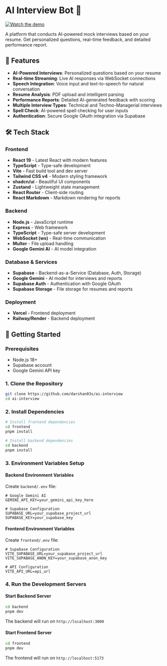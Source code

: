 # AI Interview Bot 🤖

[![Watch the demo](https://res.cloudinary.com/dqzusd5rw/image/upload/v1756637294/Screenshot_2025-08-28_185103_uamdl7.png)](https://res.cloudinary.com/dqzusd5rw/image/upload/v1756637294/Screenshot_2025-08-28_185103_uamdl7.png)

A platform that conducts AI-powered mock interviews based on your resume. Get personalized questions, real-time feedback, and detailed performance report.

## 🌟 Features

-   **AI-Powered Interviews**: Personalized questions based on your resume
-   **Real-time Streaming**: Live AI responses via WebSocket connections
-   **Speech Integration**: Voice input and text-to-speech for natural conversation
-   **Resume Analysis**: PDF upload and intelligent parsing
-   **Performance Reports**: Detailed AI-generated feedback with scoring
-   **Multiple Interview Types**: Technical and Techno-Managerial interviews
-   **Spell Check**: AI-powered spell checking for user inputs
-   **Authentication**: Secure Google OAuth integration via Supabase

## 🛠️ Tech Stack

### Frontend

-   **React 19** - Latest React with modern features
-   **TypeScript** - Type-safe development
-   **Vite** - Fast build tool and dev server
-   **Tailwind CSS v4** - Modern styling framework
-   **shadcn/ui** - Beautiful UI components
-   **Zustand** - Lightweight state management
-   **React Router** - Client-side routing
-   **React Markdown** - Markdown rendering for reports

### Backend

-   **Node.js** - JavaScript runtime
-   **Express** - Web framework
-   **TypeScript** - Type-safe server development
-   **WebSocket (ws)** - Real-time communication
-   **Multer** - File upload handling
-   **Google Gemini AI** - AI model integration

### Database & Services

-   **Supabase** - Backend-as-a-Service (Database, Auth, Storage)
-   **Google Gemini** - AI model for interviews and reports
-   **Supabase Auth** - Authentication with Google OAuth
-   **Supabase Storage** - File storage for resumes and reports

### Deployment

-   **Vercel** - Frontend deployment
-   **Railway/Render** - Backend deployment

## 🚀 Getting Started

### Prerequisites

-   Node.js 18+
-   Supabase account
-   Google Gemini API key

### 1. Clone the Repository

```bash
git clone https://github.com/darshan03s/ai-interview
cd ai-interview
```

### 2. Install Dependencies

```bash
# Install frontend dependencies
cd frontend
pnpm install

# Install backend dependencies
cd backend
pnpm install
```

### 3. Environment Variables Setup

#### Backend Environment Variables

Create `backend/.env` file:

```env
# Google Gemini AI
GEMINI_API_KEY=your_gemini_api_key_here

# Supabase Configuration
SUPABASE_URL=your_supabase_project_url
SUPABASE_KEY=your_supabase_key
```

#### Frontend Environment Variables

Create `frontend/.env` file:

```env
# Supabase Configuration
VITE_SUPABASE_URL=your_supabase_project_url
VITE_SUPABASE_ANON_KEY=your_supabase_anon_key

# API Configuration
VITE_API_URL=api_url
```

### 4. Run the Development Servers

#### Start Backend Server

```bash
cd backend
pnpm dev
```

The backend will run on `http://localhost:3000`

#### Start Frontend Server

```bash
cd frontend
pnpm dev
```

The frontend will run on `http://localhost:5173`
